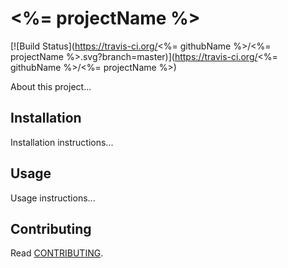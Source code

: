 # <%= projectName %>

[![Build Status](https://travis-ci.org/<%= githubName %>/<%= projectName %>.svg?branch=master)](https://travis-ci.org/<%= githubName %>/<%= projectName %>)

About this project...

## Installation

Installation instructions...

## Usage

Usage instructions...

## Contributing

Read [CONTRIBUTING](CONTRIBUTING.md).
